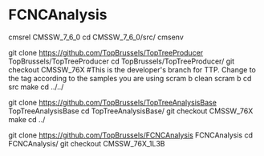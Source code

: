 # FCNCAnalysis

cmsrel CMSSW_7_6_0
cd CMSSW_7_6_0/src/
cmsenv

git clone https://github.com/TopBrussels/TopTreeProducer TopBrussels/TopTreeProducer
cd TopBrussels/TopTreeProducer/
git checkout CMSSW_76X #This is the developer's branch for TTP. Change to the tag according to the samples you are using
scram b clean
scram b
cd src
make
cd ../../

git clone https://github.com/TopBrussels/TopTreeAnalysisBase TopTreeAnalysisBase
cd TopTreeAnalysisBase/
git checkout CMSSW_76X
make
cd ../

git clone https://github.com/TopBrussels/FCNCAnalysis FCNCAnalysis
cd FCNCAnalysis/
git checkout CMSSW_76X_1L3B
